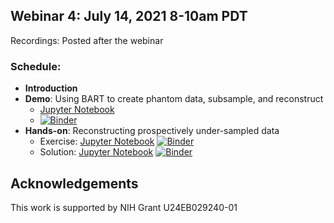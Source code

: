 ## Webinar 4: July 14, 2021 8-10am PDT

Recordings: Posted after the webinar  

### Schedule:
- **Introduction**
- **Demo**: Using BART to create phantom data, subsample, and reconstruct
  - [Jupyter Notebook](./demo/demo.ipynb)
  - [![Binder](https://mybinder.org/badge_logo.svg)](https://mybinder.org/v2/gh/mrirecon/bart-webinars/master?filepath=webinar4/demo/demo.ipynb)
- **Hands-on**: Reconstructing prospectively under-sampled data
  - Exercise: [Jupyter Notebook](exercise/webinar4_exercise.ipynb) [![Binder](https://mybinder.org/badge_logo.svg)](https://mybinder.org/v2/gh/mrirecon/bart-webinars/master?filepath=webinar4/exercise/webinar4_exercise.ipynb)
  - Solution: [Jupyter Notebook](exercise/webinar4_exercise_soln.ipynb) [![Binder](https://mybinder.org/badge_logo.svg)](https://mybinder.org/v2/gh/mrirecon/bart-webinars/master?filepath=webinar4/exercise/webinar4_exercise_soln.ipynb)

## Acknowledgements
This work is supported by NIH Grant U24EB029240-01
